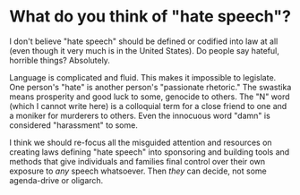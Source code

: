 # What do you think of "hate speech"?

I don't believe "hate speech" should be defined or codified into law at all (even though it very much is in the United States). Do people say hateful, horrible things? Absolutely.

Language is complicated and fluid. This makes it impossible to legislate. One person's "hate" is another person's "passionate rhetoric." The swastika means prosperity and good luck to some, genocide to others. The "N" word (which I cannot write here) is a colloquial term for a close friend to one and a moniker for murderers to others. Even the innocuous word "damn" is considered "harassment" to some.

I think we should re-focus all the misguided attention and resources on creating laws defining "hate speech" into sponsoring and building tools and methods that give individuals and families final control over their own exposure to *any* speech whatsoever. Then *they* can decide, not some agenda-drive or oligarch.
